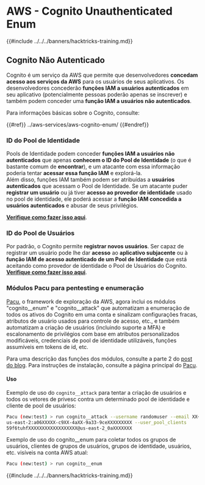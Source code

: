 # AWS - Cognito Unauthenticated Enum

{{#include ../../../banners/hacktricks-training.md}}

## Cognito Não Autenticado

Cognito é um serviço da AWS que permite que desenvolvedores **concedam acesso aos serviços da AWS** para os usuários de seus aplicativos. Os desenvolvedores concederão **funções IAM a usuários autenticados** em seu aplicativo (potencialmente pessoas poderão apenas se inscrever) e também podem conceder uma **função IAM a usuários não autenticados**.

Para informações básicas sobre o Cognito, consulte:

{{#ref}}
../aws-services/aws-cognito-enum/
{{#endref}}

### ID do Pool de Identidade

Pools de Identidade podem conceder **funções IAM a usuários não autenticados** que apenas **conhecem o ID do Pool de Identidade** (o que é bastante comum de **encontrar**), e um atacante com essa informação poderia tentar **acessar essa função IAM** e explorá-la.\
Além disso, funções IAM também podem ser atribuídas a **usuários autenticados** que acessam o Pool de Identidade. Se um atacante puder **registrar um usuário** ou já tiver **acesso ao provedor de identidade** usado no pool de identidade, ele poderá acessar a **função IAM concedida a usuários autenticados** e abusar de seus privilégios.

[**Verifique como fazer isso aqui**](../aws-services/aws-cognito-enum/cognito-identity-pools.md).

### ID do Pool de Usuários

Por padrão, o Cognito permite **registrar novos usuários**. Ser capaz de registrar um usuário pode lhe dar **acesso** ao **aplicativo subjacente** ou à **função IAM de acesso autenticado de um Pool de Identidade** que está aceitando como provedor de identidade o Pool de Usuários do Cognito. [**Verifique como fazer isso aqui**](../aws-services/aws-cognito-enum/cognito-user-pools.md#registration).

### Módulos Pacu para pentesting e enumeração

[Pacu](https://github.com/RhinoSecurityLabs/pacu), o framework de exploração da AWS, agora inclui os módulos "cognito\_\_enum" e "cognito\_\_attack" que automatizam a enumeração de todos os ativos do Cognito em uma conta e sinalizam configurações fracas, atributos de usuário usados para controle de acesso, etc., e também automatizam a criação de usuários (incluindo suporte a MFA) e escalonamento de privilégios com base em atributos personalizados modificáveis, credenciais de pool de identidade utilizáveis, funções assumíveis em tokens de id, etc.

Para uma descrição das funções dos módulos, consulte a parte 2 do [post do blog](https://rhinosecuritylabs.com/aws/attacking-aws-cognito-with-pacu-p2). Para instruções de instalação, consulte a página principal do [Pacu](https://github.com/RhinoSecurityLabs/pacu).

#### Uso

Exemplo de uso do `cognito__attack` para tentar a criação de usuários e todos os vetores de privesc contra um determinado pool de identidade e cliente de pool de usuários:
```bash
Pacu (new:test) > run cognito__attack --username randomuser --email XX+sdfs2@gmail.com --identity_pools
us-east-2:a06XXXXX-c9XX-4aXX-9a33-9ceXXXXXXXXX --user_pool_clients
59f6tuhfXXXXXXXXXXXXXXXXXX@us-east-2_0aXXXXXXX
```
Exemplo de uso do cognito\_\_enum para coletar todos os grupos de usuários, clientes de grupos de usuários, grupos de identidade, usuários, etc. visíveis na conta AWS atual:
```bash
Pacu (new:test) > run cognito__enum
```
{{#include ../../../banners/hacktricks-training.md}}
